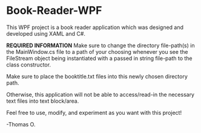 # Book-Reader-WPF
This WPF project is a book reader application which was designed and developed using XAML and C#.

****REQUIRED INFORMATION****
Make sure to change the directory file-path(s) in the MainWindow.cs file to a path of your choosing whenever you see
the FileStream object being instantiated with a passed in string file-path to the class constructor.

Make sure to place the booktitle.txt files into this newly chosen directory path.

Otherwise, this application will not be able to access/read-in the necessary text files into text block/area.

Feel free to use, modify, and experiment as you want with this project! 

-Thomas O.
